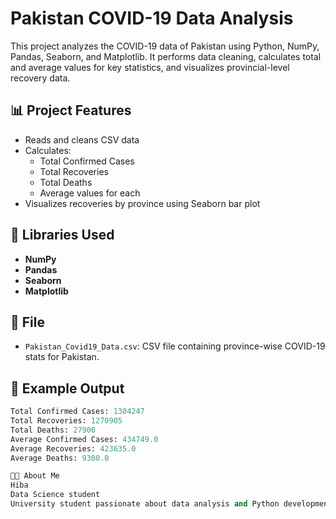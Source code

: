 # Pakistan COVID-19 Data Analysis

This project analyzes the COVID-19 data of Pakistan using Python, NumPy, Pandas, Seaborn, and Matplotlib. It performs data cleaning, calculates total and average values for key statistics, and visualizes provincial-level recovery data.

## 📊 Project Features

- Reads and cleans CSV data
- Calculates:
  - Total Confirmed Cases
  - Total Recoveries
  - Total Deaths
  - Average values for each
- Visualizes recoveries by province using Seaborn bar plot

## 🔧 Libraries Used

- **NumPy**
- **Pandas**
- **Seaborn**
- **Matplotlib**

## 📁 File

- `Pakistan_Covid19_Data.csv`: CSV file containing province-wise COVID-19 stats for Pakistan.

## 📌 Example Output

```python
Total Confirmed Cases: 1304247
Total Recoveries: 1270905
Total Deaths: 27900
Average Confirmed Cases: 434749.0
Average Recoveries: 423635.0
Average Deaths: 9300.0

👩‍🎓 About Me
Hiba
Data Science student
University student passionate about data analysis and Python development.
